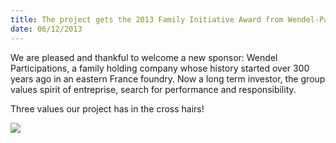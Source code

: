 ```yaml
---
title: The project gets the 2013 Family Initiative Award from Wendel-Participations
date: 06/12/2013
---
```


We are pleased and thankful to welcome a new sponsor: Wendel Participations, a family holding company whose history started over 300 years ago in an eastern France foundry.
Now a long term investor, the group values spirit of entreprise, search for performance and responsibility.

Three values our project has in the cross hairs!

![](../images/LOGOWP.jpg)
